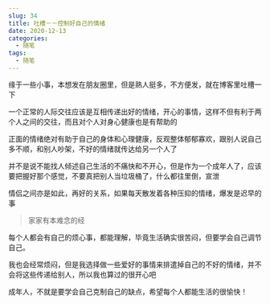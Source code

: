 ```yaml
---
slug: 34
title: 吐槽－－控制好自己的情绪
date: 2020-12-13
categories: 
  - 随笔
tags: 
  - 随笔
---
```






缘于一些小事，本想发在朋友圈里，但是熟人挺多，不方便发，就在博客里吐槽一下

一个正常的人际交往应该是互相传递出好的情绪，开心的事情，这样不但有利于两个人之间的交往，而且对个人对身心健康也是有帮助的

正面的情绪绝对有助于自己的身体和心理健康，反观整体郁郁寡欢，跟别人说自己多不顺，和别人吵架，不好的情绪就传达给另一个人了

并不是说不能找人倾述自己生活的不痛快和不开心，但是作为一个成年人了，应该要把握好那个感觉，不要真把别人当垃圾桶了，什么都往里倒，宣泄

情侣之间亦是如此，再好的关系，如果每天散发着各种压抑的情绪，爆发是迟早的事

>家家有本难念的经

每个人都会有自己的烦心事，都能理解，毕竟生活确实很苦闷，但要学会自己调节自己。

我也会经常烦闷，但是我选择做一些爱好的事情来排遣掉自己的不好的情绪，并不会将这些传递给别人，所以我也算过的很开心吧

成年人，不就是要学会自己克制自己的缺点，希望每个人都能生活的很愉快！